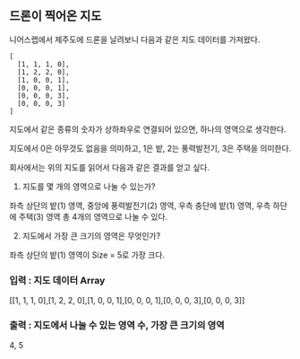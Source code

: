 ## 드론이 찍어온 지도

니어스랩에서 제주도에 드론을 날려보니 다음과 같은 지도 데이터를 가져왔다.
```
[
  [1, 1, 1, 0], 
  [1, 2, 2, 0], 
  [1, 0, 0, 1],
  [0, 0, 0, 1],
  [0, 0, 0, 3],
  [0, 0, 0, 3]
]
```
지도에서 같은 종류의 숫자가 상하좌우로 연결되어 있으면, 하나의 영역으로 생각한다.

지도에서 0은 아무것도 없음을 의미하고, 1은 밭, 2는 풍력발전기, 3은 주택을 의미한다.

회사에서는 위의 지도를 읽어서 다음과 같은 결과를 얻고 싶다.

1. 지도를 몇 개의 영역으로 나눌 수 있는가?

좌측 상단의 밭(1) 영역, 중앙에 풍력발전기(2) 영역, 우측 충단에 밭(1) 영역, 우측 하단에 주택(3) 영역 총 4개의 영역으로 나눌 수 있다.

2. 지도에서 가장 큰 크기의 영역은 무엇인가?

좌측 상단의 밭(1) 영역이 Size = 5로 가장 크다.

### 입력 : 지도 데이터 Array
[[1, 1, 1, 0],[1, 2, 2, 0],[1, 0, 0, 1],[0, 0, 0, 1],[0, 0, 0, 3],[0, 0, 0, 3]]

### 출력 : 지도에서 나눌 수 있는 영역 수, 가장 큰 크기의 영역
4, 5
